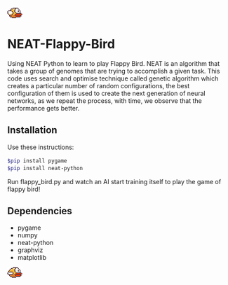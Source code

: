 ![Image alt](https://github.com/IbatullinaMaria/flappy/blob/main/imgs/bird1.png)

# NEAT-Flappy-Bird
Using NEAT Python to learn to play Flappy Bird. NEAT is an algorithm that takes a group of genomes that are trying to accomplish a given task. This code uses search and optimise technique called genetic algorithm which creates a particular number of random configurations, the best configuration of them is used to create the next generation of neural networks, as we repeat the process, with time, we observe that the performance gets better.

## Installation
Use these instructions:
```sh
$pip install pygame
$pip install neat-python
```
Run flappy_bird.py and watch an AI start training itself to play the game of flappy bird!

## Dependencies
- pygame
- numpy
- neat-python
- graphviz
- matplotlib


![Image alt](https://github.com/IbatullinaMaria/flappy/blob/main/imgs/bird2.png)
